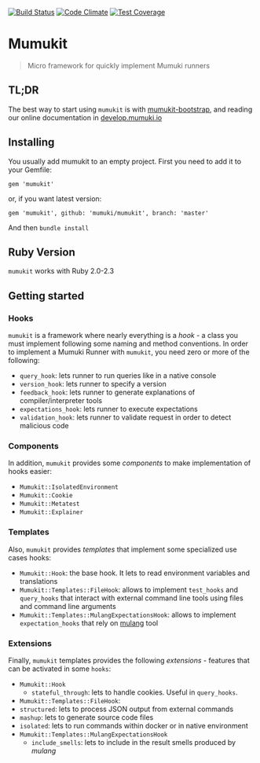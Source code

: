 [![Build Status](https://travis-ci.org/mumuki/mumukit.svg?branch=master)](https://travis-ci.org/mumuki/mumukit)
[![Code Climate](https://codeclimate.com/github/mumuki/mumukit/badges/gpa.svg)](https://codeclimate.com/github/mumuki/mumukit)
[![Test Coverage](https://codeclimate.com/github/mumuki/mumukit/badges/coverage.svg)](https://codeclimate.com/github/mumuki/mumukit)

# Mumukit

> Micro framework for quickly implement Mumuki runners

## TL;DR

The best way to start using `mumukit` is with [mumukit-bootstrap](https://github.com/mumuki/mumukit-bootstrap), and reading our online documentation in [develop.mumuki.io](http://develop.mumuki.io/chapters/66-runners-development)

## Installing

You usually add mumukit to an empty project. First you need to add it to your Gemfile:

```
gem 'mumukit'
```

or, if you want latest version:


```
gem 'mumukit', github: 'mumuki/mumukit', branch: 'master'
```

And then `bundle install`

## Ruby Version

`mumukit` works with Ruby 2.0-2.3

## Getting started

### Hooks

`mumukit` is a framework where nearly everything is a _hook_ - a class you must implement following some naming and method conventions.
In order to implement a Mumuki Runner with `mumukit`, you need zero or more of the following:

* `query_hook`: lets runner to run queries like in a native console
* `version_hook`: lets runner to specify a version
* `feedback_hook`: lets runner to generate explanations of compiler/interpreter tools
* `expectations_hook`: lets runner to execute expectations
* `validation_hook`: lets runner to validate request in order to detect malicious code

### Components

In addition, `mumukit` provides some _components_ to make implementation of hooks easier:

* `Mumukit::IsolatedEnvironment`
* `Mumukit::Cookie`
* `Mumukit::Metatest`
* `Mumukit::Explainer`

### Templates

Also, `mumukit` provides _templates_ that implement some specialized use cases hooks:

* `Mumukit::Hook`: the base hook. It lets to read environment variables and translations
* `Mumukit::Templates::FileHook`: allows to implement `test_hooks` and `query_hooks` that interact with external command line tools using files and command line arguments
* `Mumukit::Templates::MulangExpectationsHook`: allows to implement `expectation_hooks` that rely on [mulang](https://github.com/mumuki/mulang) tool

### Extensions

Finally, `mumukit` templates provides the following _extensions_ - features that can be activated in some `hooks`:

* `Mumukit::Hook`
  * `stateful_through`: lets to handle cookies. Useful in `query_hooks`.
*  `Mumukit::Templates::FileHook`:
  * `structured`: lets to process JSON output from external commands
  * `mashup`: lets to generate source code files
  * `isolated`: lets to run commands within docker or in native environment
* `Mumukit::Templates::MulangExpectationsHook`
  * `include_smells`: lets to include in the result smells produced by _mulang_
